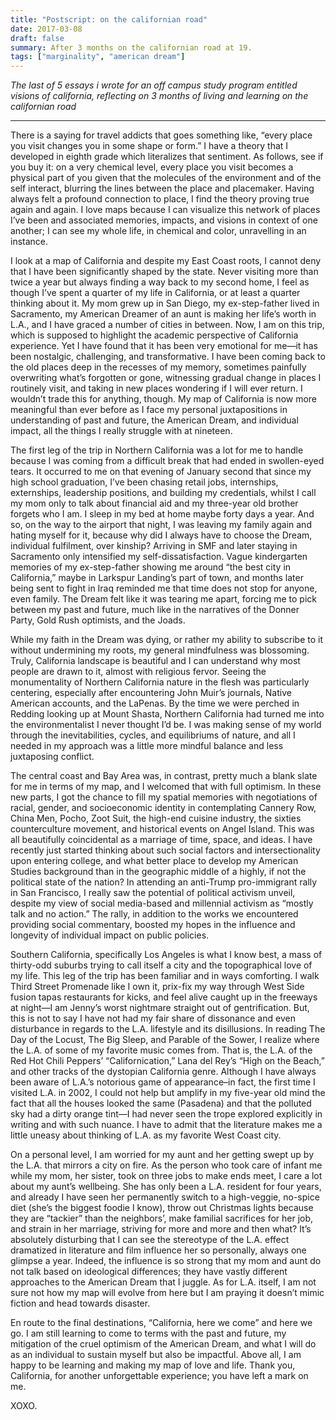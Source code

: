 ```yaml
---
title: "Postscript: on the californian road"
date: 2017-03-08
draft: false
summary: After 3 months on the californian road at 19.
tags: ["marginality", "american dream"]
---
```


*The last of 5 essays i wrote for an off campus study program entitled visions of california, reflecting on 3 months of living and learning on the californian road*

---

There is a saying for travel addicts that goes something like, “every place you visit changes you in some shape or form.” I have a theory that I developed in eighth grade which literalizes that sentiment. As follows, see if you buy it: on a very chemical level, every place you visit becomes a physical part of you given that the molecules of the environment and of the self interact, blurring the lines between the place and placemaker. Having always felt a profound connection to place, I find the theory proving true again and again. I love maps because I can visualize this network of places I’ve been and associated memories, impacts, and visions in context of one another; I can see my whole life, in chemical and color, unravelling in an instance.

I look at a map of California and despite my East Coast roots, I cannot deny that I have been significantly shaped by the state. Never visiting more than twice a year but always finding a way back to my second home, I feel as though I’ve spent a quarter of my life in California, or at least a quarter thinking about it. My mom grew up in San Diego, my ex-step-father lived in Sacramento, my American Dreamer of an aunt is making her life’s worth in L.A., and I have graced a number of cities in between. Now, I am on this trip, which is supposed to highlight the academic perspective of California experience. Yet I have found that it has been very emotional for me—it has been nostalgic, challenging, and transformative. I have been coming back to the old places deep in the recesses of my memory, sometimes painfully overwriting what’s forgotten or gone, witnessing gradual change in places I routinely visit, and taking in new places wondering if I will ever return. I wouldn’t trade this for anything, though. My map of California is now more meaningful than ever before as I face my personal juxtapositions in understanding of past and future, the American Dream, and individual impact, all the things I really struggle with at nineteen.

The first leg of the trip in Northern California was a lot for me to handle because I was coming from a difficult break that had ended in swollen-eyed tears.  It occurred to me on that evening of January second that since my high school graduation, I’ve been chasing retail jobs, internships, externships, leadership positions, and building my credentials, whilst I call my mom only to talk about financial aid and my three-year old brother forgets who I am. I sleep in my bed at home maybe forty days a year. And so, on the way to the airport that night, I was leaving my family again and hating myself for it, because why did I always have to choose the Dream, individual fulfilment, over kinship? Arriving in SMF and later staying in Sacramento only intensified my self-dissatisfaction. Vague kindergarten memories of my ex-step-father showing me around “the best city in California,” maybe in Larkspur Landing’s part of town, and months later being sent to fight in Iraq reminded me that time does not stop for anyone, even family. The Dream felt like it was tearing me apart, forcing me to pick between my past and future, much like in the narratives of the Donner Party, Gold Rush optimists, and the Joads.

While my faith in the Dream was dying, or rather my ability to subscribe to it without undermining my roots, my general mindfulness was blossoming. Truly, California landscape is beautiful and I can understand why most people are drawn to it, almost with religious fervor. Seeing the monumentality of Northern California nature in the flesh was particularly centering, especially after encountering John Muir’s journals, Native American accounts, and the LaPenas. By the time we were perched in Redding looking up at Mount Shasta, Northern California had turned me into the environmentalist I never thought I’d be. I was making sense of my world through the inevitabilities, cycles, and equilibriums of nature, and all I needed in my approach was a little more mindful balance and less juxtaposing conflict.

The central coast and Bay Area was, in contrast, pretty much a blank slate for me in terms of my map, and I welcomed that with full optimism. In these new parts, I got the chance to fill my spatial memories with negotiations of racial, gender, and socioeconomic identity in contemplating Cannery Row, China Men, Pocho, Zoot Suit, the high-end cuisine industry, the sixties counterculture movement, and historical events on Angel Island. This was all beautifully coincidental as a marriage of time, space, and ideas. I have recently just started thinking about such social factors and intersectionality upon entering college, and what better place to develop my American Studies background than in the geographic middle of a highly, if not the political state of the nation? In attending an anti-Trump pro-immigrant rally in San Francisco, I really saw the potential of political activism unveil, despite my view of social media-based and millennial activism as “mostly talk and no action.” The rally, in addition to the works we encountered providing social commentary, boosted my hopes in the influence and longevity of individual impact on public policies.

Southern California, specifically Los Angeles is what I know best, a mass of thirty-odd suburbs trying to call itself a city and the topographical love of my life. This leg of the trip has been familiar and in ways comforting. I walk Third Street Promenade like I own it, prix-fix my way through West Side fusion tapas restaurants for kicks, and feel alive caught up in the freeways at night—I am Jenny’s worst nightmare straight out of gentrification. But, this is not to say I have not had my fair share of dissonance and even disturbance in regards to the L.A. lifestyle and its disillusions. In reading The Day of the Locust, The Big Sleep, and Parable of the Sower, I realize where the L.A. of some of my favorite music comes from. That is, the L.A. of the Red Hot Chili Peppers’ “Californication,” Lana del Rey’s “High on the Beach,” and other tracks of the dystopian California genre. Although I have always been aware of L.A.’s notorious game of appearance–in fact, the first time I visited L.A. in 2002, I could not help but amplify in my five-year old mind the fact that all the houses looked the same (Pasadena) and that the polluted sky had a dirty orange tint—I had never seen the trope explored explicitly in writing and with such nuance. I have to admit that the literature makes me a little uneasy about thinking of L.A. as my favorite West Coast city.

On a personal level, I am worried for my aunt and her getting swept up by the L.A. that mirrors a city on fire. As the person who took care of infant me while my mom, her sister, took on three jobs to make ends meet, I care a lot about my aunt’s wellbeing. She has only been a L.A. resident for four years, and already I have seen her permanently switch to a high-veggie, no-spice diet (she’s the biggest foodie I know), throw out Christmas lights because they are “tackier” than the neighbors’, make familial sacrifices for her job, and strain in her marriage, striving for more and more and then what? It’s absolutely disturbing that I can see the stereotype of the L.A. effect dramatized in literature and film influence her so personally, always one glimpse a year. Indeed, the influence is so strong that my mom and aunt do not talk based on ideological differences; they have vastly different approaches to the American Dream that I juggle. As for L.A. itself, I am not sure not how my map will evolve from here but I am praying it doesn’t mimic fiction and head towards disaster.

En route to the final destinations, “California, here we come” and here we go. I am still learning to come to terms with the past and future, my mitigation of the cruel optimism of the American Dream, and what I will do as an individual to sustain myself but also be impactful. Above all, I am happy to be learning and making my map of love and life. Thank you, California, for another unforgettable experience; you have left a mark on me.

XOXO.

